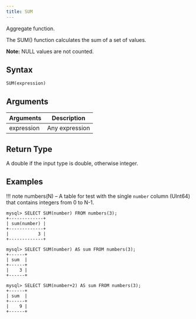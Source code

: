 ```yaml
---
title: SUM
---
```


Aggregate function.

The SUM() function calculates the sum of a set of values.

**Note:** NULL values are not counted.

## Syntax

```
SUM(expression)
```

## Arguments

| Arguments   | Description |
| ----------- | ----------- |
| expression  | Any expression |

## Return Type

A double if the input type is double, otherwise integer.

## Examples

!!! note
    numbers(N) – A table for test with the single `number` column (UInt64) that contains integers from 0 to N-1.

```
mysql> SELECT SUM(number) FROM numbers(3);
+-------------+
| sum(number) |
+-------------+
|           3 |
+-------------+

mysql> SELECT SUM(number) AS sum FROM numbers(3);
+------+
| sum  |
+------+
|    3 |
+------+

mysql> SELECT SUM(number+2) AS sum FROM numbers(3);
+------+
| sum  |
+------+
|    9 |
+------+
```
